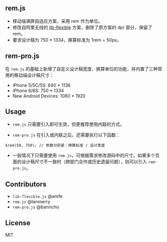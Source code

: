 ## rem.js

- 移动端满屏自适应方案，采用 rem 作为单位。
- 修改自阿里无线的 [lib-flexible](https://github.com/amfe/lib-flexible) 方案，删除了原方案的 dpr 部分，保留了 rem。
- 要求设计稿为 750 * 1334，换算标准为 1rem = 50px。

## rem-pro.js

在 `rem.js` 的基础上新增了自定义设计稿宽度、换算单位的功能，并内置了三种常用的移动端设计稿尺寸：

- iPhone 5/5C/5S: 640 * 1136
- iPhone 6/6S: 750 * 1334
- New Android Devices: 1080 * 1920

## Usage

- `rem.js` 只需要引入即可生效，但更推荐使用内联的方式。  

- `rem-pro.js` 在引入或内联之后，还需要执行以下函数：

```JS
$rem(50, 750); // 参数分别是：换算标准 / 设计宽度
```

- 一般情况下只需要使用 `rem.js`，可根据需求修改源码中的尺寸。如果多个页面的设计稿尺寸不一致时（跨部门合作或历史遗留问题），则可以引入 `rem-pro.js`。

## Contributors

- `lib-flexible.js` @amfe
- `rem.js` @lanmerry
- `rem-pro.js` @banricho

## License

MIT